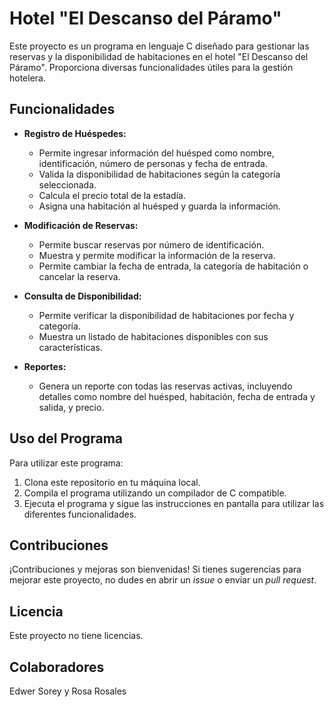 # Hotel "El Descanso del Páramo"

Este proyecto es un programa en lenguaje C diseñado para gestionar las reservas y la disponibilidad de habitaciones en el hotel "El Descanso del Páramo". Proporciona diversas funcionalidades útiles para la gestión hotelera.

## Funcionalidades

- **Registro de Huéspedes:**
  - Permite ingresar información del huésped como nombre, identificación, número de personas y fecha de entrada.
  - Valida la disponibilidad de habitaciones según la categoría seleccionada.
  - Calcula el precio total de la estadía.
  - Asigna una habitación al huésped y guarda la información.

- **Modificación de Reservas:**
  - Permite buscar reservas por número de identificación.
  - Muestra y permite modificar la información de la reserva.
  - Permite cambiar la fecha de entrada, la categoría de habitación o cancelar la reserva.

- **Consulta de Disponibilidad:**
  - Permite verificar la disponibilidad de habitaciones por fecha y categoría.
  - Muestra un listado de habitaciones disponibles con sus características.

- **Reportes:**
  - Genera un reporte con todas las reservas activas, incluyendo detalles como nombre del huésped, habitación, fecha de entrada y salida, y precio.

## Uso del Programa

Para utilizar este programa:

1. Clona este repositorio en tu máquina local.
2. Compila el programa utilizando un compilador de C compatible.
3. Ejecuta el programa y sigue las instrucciones en pantalla para utilizar las diferentes funcionalidades.

## Contribuciones

¡Contribuciones y mejoras son bienvenidas! Si tienes sugerencias para mejorar este proyecto, no dudes en abrir un *issue* o enviar un *pull request*.

## Licencia

Este proyecto no tiene licencias.

## Colaboradores

Edwer Sorey y Rosa Rosales
